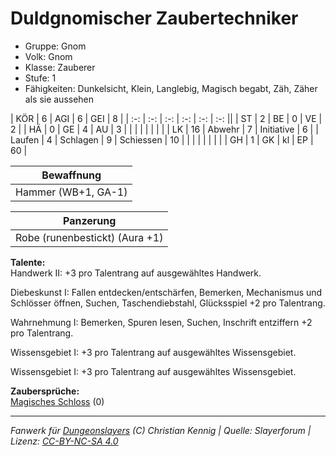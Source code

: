 # Duldgnomischer Zaubertechniker  
- Gruppe: Gnom  
- Volk: Gnom  
- Klasse: Zauberer  
- Stufe: 1  
- Fähigkeiten: Dunkelsicht, Klein, Langlebig, Magisch begabt, Zäh, Zäher als sie aussehen  


| KÖR    | 6  | AGI      | 6  | GEI        | 8  |
| :-: | :-: | :-: | :-: | :-: | :-: ||
| ST     | 2  | BE       | 0  | VE         | 2  |
| HÄ     | 0  | GE       | 4  | AU         | 3  |
|        |    |          |    |            |    |
| LK     | 16 | Abwehr   | 7  | Initiative | 6  |
| Laufen | 4  | Schlagen | 9  | Schiessen  | 10 |
|        |    |          |    |            |    |
| GH     | 1  | GK       | kl | EP         | 60 |


| Bewaffnung |
| --- |
| Hammer (WB+1, GA-1) |


| Panzerung |
| --- |
| Robe (runenbestickt) (Aura +1) |


**Talente:**  
Handwerk II: +3 pro Talentrang auf ausgewähltes Handwerk.

Diebeskunst I: Fallen entdecken/entschärfen, Bemerken, Mechanismus und Schlösser öffnen, Suchen, Taschendiebstahl, Glücksspiel +2 pro Talentrang.

Wahrnehmung I: Bemerken, Spuren lesen, Suchen, Inschrift entziffern +2 pro Talentrang.

Wissensgebiet I: +3 pro Talentrang auf ausgewähltes Wissensgebiet.

Wissensgebiet I: +3 pro Talentrang auf ausgewähltes Wissensgebiet.


**Zaubersprüche:**  
[Magisches Schloss](/grw/zauber/magisches-schloss.md) (0)




___
*Fanwerk für [Dungeonslayers](https://www.dungeonslayers.net/) (C) Christian Kennig | Quelle: Slayerforum | Lizenz: [CC-BY-NC-SA 4.0](https://creativecommons.org/licenses/by-nc-sa/4.0/deed.de)*